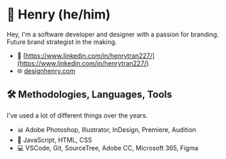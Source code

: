 # 👋 Henry (he/him)
Hey, I'm a software developer and designer with a passion for branding. Future brand strategist in the making.

- 💼 [https://www.linkedin.com/in/henrytran227/](https://www.linkedin.com/in/henrytran227/)
- 🌐 [designhenry.com](http://designhenry.com/)

## 🛠️ Methodologies, Languages, Tools 
I've used a lot of different things over the years. 

- 📊 Adobe Photoshop, Illustrator, InDesign, Premiere, Audition
- 🧮 JavaScript, HTML, CSS
- 💻 VSCode, Git, SourceTree, Adobe CC, Microsoft 365, Figma
